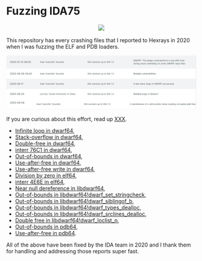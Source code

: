 # Fuzzing IDA75

<p align='center'>
<img src='pics/wtf_ida.gif'>
</p>

This repository has every crashing files that I reported to Hexrays in 2020 when I was fuzzing the ELF and PDB loaders.

<p align='center'>
<img src='pics/bounty.png'>
</p>

If you are curious about this effort, read up [XXX](XXX).

- [Infinite loop in dwarf64](dwarf64-dos-infloop/),
- [Stack-overflow in dwarf64](dwarf64-dos-stackov/),
- [Double-free in dwarf64](dwarf64-doublefree/),
- [interr 76C1 in dwarf64](dwarf64-interr76C1/),
- [Out-of-bounds in dwarf64](dwarf64-oob-1/),
- [Use-after-free in dwarf64](dwarf64-uaf/),
- [Use-after-free write in dwarf64](dwarf64-uaf-write-75eaf075/),
- [Division by zero in elf64](elf64-dos-divzero/),
- [interr 4E6E in elf64](elf64-interr4E6E/),
- [Near null dereference in libdwarf64](libdwarf64-nearnull-dwarf_errmsg/),
- [Out-of-bounds in libdwarf64!dwarf_set_stringcheck](libdwarf64-oob-dwarf_set_stringcheck/),
- [Out-of-bounds in libdwarf64!dwarf_siblingof_b](libdwarf64-oob-dwarf_siblingof_b/),
- [Out-of-bounds in libdwarf64!dwarf_types_dealloc](libdwarf64-oob-dwarf_types_dealloc/),
- [Out-of-bounds in libdwarf64!dwarf_srclines_dealloc](libdwarf64-oob-memcpy/),
- [Double free in libdwarf64!dwarf_loclist_n](libdwarf-doublefree/),
- [Out-of-bounds in pdb64](pdb64-oob/),
- [Use-after-free in pdb64](pdb64-uaf/).

All of the above have been fixed by the IDA team in 2020 and I thank them for handling and addressing those reports super fast.
